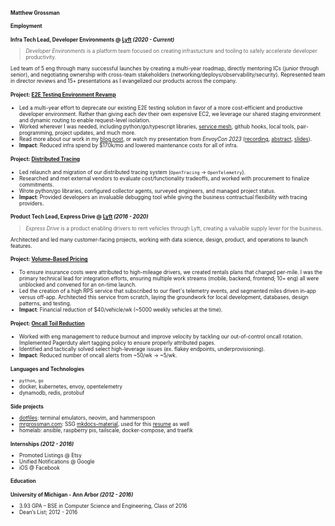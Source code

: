 <style>
    <!-- .md-grid { -->
    <!--   max-width: 960px; -->
    <!-- } -->
    * {
      font-size: .72rem;
    }
    .md-typeset h1 {
      margin: 0em;
    }
</style>
# Matthew Grossman
## Employment
### Infra Tech Lead, Developer Environments @ [Lyft](https://lyft.com) *(2020 - Current)*

> *Developer Environments* is a platform team focused on creating infrastucture and tooling to safely accelerate developer productivity.

Led team of 5 eng through many successful launches by creating a multi-year roadmap, directly mentoring ICs (junior through senior), and negotiating ownership with cross-team stakeholders (networking/deploys/observability/security).
Represented team in director reviews and 15+ presentations as I evangelized our products across the company.

#### Project: <u>E2E Testing Environment Revamp</u>
* Led a multi-year effort to deprecate our existing E2E testing solution in favor of a more cost-efficient and productive developer environment.
Rather than giving each dev their own expensive EC2, we leverage our shared staging environment and dynamic routing to enable request-level isolation.
* Worked wherever I was needed, including python/go/typescript libraries, [service mesh](https://github.com/envoyproxy/envoy/pulls?q=is%3Apr+author%3Amatthewgrossman+), github hooks, local tools, pair-programming, project updates, and much more.
* Read more about our work in my [blog post](https://eng.lyft.com/scaling-productivity-on-microservices-at-lyft-part-3-extending-our-envoy-mesh-with-staging-fdaafafca82f), or watch my presentation from _EnvoyCon 2023_ ([recording](https://www.youtube.com/watch?v=p9dYr23MVv0), [abstract](https://envoyconna22.sched.com/event/1AO5k), [slides](assets/envoycon2022.pdf)).
* **Impact**: Reduced infra spend by $170k/mo and lowered maintenance costs for all of infra.

#### Project: <u>Distributed Tracing</u>
* Led relaunch and migration of our distributed tracing system (`OpenTracing` -> `OpenTelemetry`).
* Researched and met external vendors to evaluate cost/functionality tradeoffs, and worked with procurement to finalize commitments.
* Wrote python/go libraries, configured collector agents, surveyed engineers, and managed project status.
* **Impact**: Provided developers an invaluable debugging tool while giving the business contractual flexibility with tracing providers.

### Product Tech Lead, Express Drive @ [Lyft](https://lyft.com) *(2016 - 2020)*

> *Express Drive* is a product enabling drivers to rent vehicles through Lyft, creating a valuable supply lever for the business.


Architected and led many customer-facing projects, working with data science, design, product, and operations to launch features.

#### Project: <u>Volume-Based Pricing</u>

* To ensure insurance costs were attributed to high-mileage drivers, we created rentals plans that charged per-mile.
I was the primary technical lead for integration efforts, ensuring multiple work streams (mobile, backend, frontend; 10+ eng) all were unblocked and convened for an on-time launch.
* Led the creation of a high RPS service that subscribed to our fleet's telemetry events, and segmented miles driven in-app versus off-app.
Architected this service from scratch, laying the groundwork for local development, databases, design patterns, and testing.
* **Impact**: Financial reduction of $40/vehicle/wk (~5000 weekly vehicles at the time).

#### Project: <u>Oncall Toil Reduction</u>

* Worked with eng management to reduce burnout and improve velocity by tackling our out-of-control oncall rotation.
Implemented Pagerduty alert tagging policy to ensure properly attributed pages.
* Identified and tactically solved select high-leverage issues (ex. flakey endpoints, underprovisioning).
* **Impact**: Reduced number of oncall alerts from ~50/wk → ~5/wk.

### Languages and Technologies
* `python`, `go`
* docker, kubernetes, envoy, opentelemetry
* dynamodb, redis, protobuf

### Side projects
* <u>[dotfiles](https://github.com/matthewgrossman/dotfiles)</u>: terminal emulators, neovim, and hammerspoon
* <u>[mrgrossman.com](https://mrgrossman.com)</u>: SSG [mkdocs-material](https://squidfunk.github.io/mkdocs-material/), used for this [resume](https://mrgrossman.com/resume) as well
* homelab: ansible, raspberry pis, tailscale, docker-compose, and traefik

### Internships *(2012 - 2016)*

* Promoted Listings @ Etsy
* Unified Notifications @ Google
* iOS @ Facebook

## Education
### **University of Michigan - Ann Arbor** *(2012 - 2016)*
* 3.93 GPA – BSE in Computer Science and Engineering, Class of 2016
* Dean’s List; 2012 - 2016
